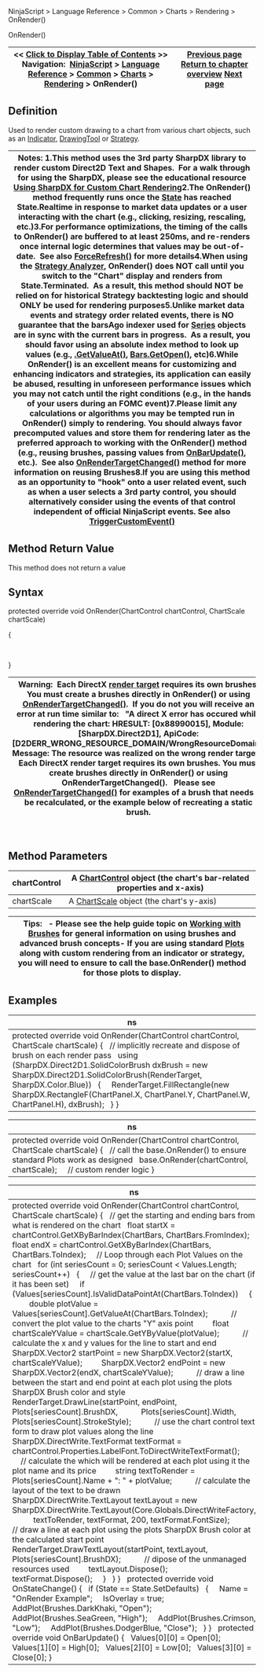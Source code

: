 ﻿
NinjaScript > Language Reference > Common > Charts > Rendering > OnRender()

OnRender()

| << [Click to Display Table of Contents](onrender.md) >> **Navigation:**     [NinjaScript](ninjascript.md) > [Language Reference](language_reference_wip.md) > [Common](common.md) > [Charts](chart.md) > [Rendering](rendering.md) > OnRender() | [Previous page](oncalculateminmax.md) [Return to chapter overview](rendering.md) [Next page](onrendertargetchanged.md) |
| --- | --- |
## Definition
Used to render custom drawing to a chart from various chart objects, such as an [Indicator](indicator.md), [DrawingTool](drawingtool.md) or [Strategy](strategy.md). 
 

| Notes:  1.This method uses the 3rd party SharpDX library to render custom Direct2D Text and Shapes.  For a walk through for using the SharpDX, please see the educational resource [Using SharpDX for Custom Chart Rendering](using_sharpdx_for_custom_chart_rendering.md)2.The OnRender() method frequently runs once the [State](state.md) has reached State.Realtime in response to market data updates or a user interacting with the chart (e.g., clicking, resizing, rescaling, etc.)3.For performance optimizations, the timing of the calls to OnRender() are buffered to at least 250ms, and re-renders once internal logic determines that values may be out-of-date.  See also [ForceRefresh()](forcerefresh.md) for more details4.When using the [Strategy Analyzer](strategy_analyzer.md), OnRender() does NOT call until you switch to the "Chart" display and renders from State.Terminated.  As a result, this method should NOT be relied on for historical Strategy backtesting logic and should ONLY be used for rendering purposes5.Unlike market data events and strategy order related events, there is NO guarantee that the barsAgo indexer used for [Series<T>](seriest.md) objects are in sync with the current bars in progress.  As a result, you should favor using an absolute index method to look up values (e.g., [<series>.GetValueAt()](getvalueat.md), [Bars.GetOpen()](getopen.md), etc)6.While OnRender() is an excellent means for customizing and enhancing indicators and strategies, its application can easily be abused, resulting in unforeseen performance issues which you may not catch until the right conditions (e.g., in the hands of your users during an FOMC event)7.Please limit any calculations or algorithms you may be tempted run in OnRender() simply to rendering. You should always favor precomputed values and store them for rendering later as the preferred approach to working with the OnRender() method (e.g., reusing brushes, passing values from [OnBarUpdate()](onbarupdate.md), etc.).  See also [OnRenderTargetChanged()](onrendertargetchanged.md) method for more information on reusing Brushes8.If you are using this method as an opportunity to "hook" onto a user related event, such as when a user selects a 3rd party control, you should alternatively consider using the events of that control independent of official NinjaScript events. See also [TriggerCustomEvent()](triggercustomevent.md) |
| --- |

## Method Return Value
This method does not return a value
## 
## Syntax
protected override void OnRender(ChartControl chartControl, ChartScale chartScale)  

{  

     

}
 

| Warning:  Each DirectX [render target](rendertarget.md) requires its own brushes. You must create a brushes directly in OnRender() or using [OnRenderTargetChanged()](onrendertargetchanged.md).  If you do not you will receive an error at run time similar to:    "A direct X error has occured while rendering the chart: HRESULT: [0x88990015], Module: [SharpDX.Direct2D1], ApiCode: [D2DERR_WRONG_RESOURCE_DOMAIN/WrongResourceDomain], Message: The resource was realized on the wrong render target. : Each DirectX render target requires its own brushes. You must create brushes directly in OnRender() or using OnRenderTargetChanged().   Please see [OnRenderTargetChanged()](onrendertargetchanged.md) for examples of a brush that needs to be recalculated, or the example below of recreating a static brush. |
| --- |
 
## 
## Method Parameters

| chartControl | A [ChartControl](chartcontrol.md) object (the chart's bar-related properties and x-axis) |
| --- | --- |
| chartScale | A [ChartScale](chartscale.md) object (the chart's y-axis) |

| Tips:   - Please see the help guide topic on [Working with Brushes](working_with_brushes.md) for general information on using brushes and advanced brush concepts- If you are using standard [Plots](plots.md) along with custom rendering from an indicator or strategy, you will need to ensure to call the base.OnRender() method for those plots to display. |
| --- |

## Examples

| ns |
| --- |
| protected override void OnRender(ChartControl chartControl, ChartScale chartScale) {    // implicitly recreate and dispose of brush on each render pass    using (SharpDX.Direct2D1.SolidColorBrush dxBrush = new SharpDX.Direct2D1.SolidColorBrush(RenderTarget, SharpDX.Color.Blue))    {      RenderTarget.FillRectangle(new SharpDX.RectangleF(ChartPanel.X, ChartPanel.Y, ChartPanel.W, ChartPanel.H), dxBrush);    } } |

| ns |
| --- |
| protected override void OnRender(ChartControl chartControl, ChartScale chartScale) {    // call the base.OnRender() to ensure standard Plots work as designed    base.OnRender(chartControl, chartScale);      // custom render logic } |

| ns |
| --- |
| protected override void OnRender(ChartControl chartControl, ChartScale chartScale) {    // get the starting and ending bars from what is rendered on the chart    float startX = chartControl.GetXByBarIndex(ChartBars, ChartBars.FromIndex);    float endX = chartControl.GetXByBarIndex(ChartBars, ChartBars.ToIndex);      // Loop through each Plot Values on the chart    for (int seriesCount = 0; seriesCount < Values.Length; seriesCount++)    {      // get the value at the last bar on the chart (if it has been set)      if (Values[seriesCount].IsValidDataPointAt(ChartBars.ToIndex))      {          double plotValue = Values[seriesCount].GetValueAt(ChartBars.ToIndex);            // convert the plot value to the charts "Y" axis point          float chartScaleYValue = chartScale.GetYByValue(plotValue);            // calculate the x and y values for the line to start and end          SharpDX.Vector2 startPoint = new SharpDX.Vector2(startX, chartScaleYValue);          SharpDX.Vector2 endPoint = new SharpDX.Vector2(endX, chartScaleYValue);            // draw a line between the start and end point at each plot using the plots SharpDX Brush color and style          RenderTarget.DrawLine(startPoint, endPoint, Plots[seriesCount].BrushDX,            Plots[seriesCount].Width, Plots[seriesCount].StrokeStyle);            // use the chart control text form to draw plot values along the line          SharpDX.DirectWrite.TextFormat textFormat = chartControl.Properties.LabelFont.ToDirectWriteTextFormat();            // calculate the which will be rendered at each plot using it the plot name and its price          string textToRender = Plots[seriesCount].Name + ": " + plotValue;            // calculate the layout of the text to be drawn          SharpDX.DirectWrite.TextLayout textLayout = new SharpDX.DirectWrite.TextLayout(Core.Globals.DirectWriteFactory,            textToRender, textFormat, 200, textFormat.FontSize);            // draw a line at each plot using the plots SharpDX Brush color at the calculated start point          RenderTarget.DrawTextLayout(startPoint, textLayout, Plots[seriesCount].BrushDX);            // dipose of the unmanaged resources used          textLayout.Dispose();          textFormat.Dispose();      }    } }   protected override void OnStateChange() {    if (State == State.SetDefaults)    {      Name = "OnRender Example";      IsOverlay = true;             AddPlot(Brushes.DarkKhaki, "Open");      AddPlot(Brushes.SeaGreen, "High");      AddPlot(Brushes.Crimson, "Low");      AddPlot(Brushes.DodgerBlue, "Close");    } }   protected override void OnBarUpdate() {    Values[0][0] = Open[0];    Values[1][0] = High[0];    Values[2][0] = Low[0];    Values[3][0] = Close[0]; } |

